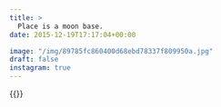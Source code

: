 ```yaml
---
title: >
  Place is a moon base.
date: 2015-12-19T17:17:04+00:00

image: "/img/89785fc860400d68ebd78337f809950a.jpg"
draft: false
instagram: true
---
```


{{<photo src="/img/89785fc860400d68ebd78337f809950a.jpg">}}
